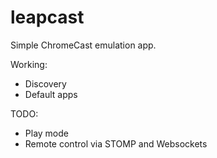 leapcast
========

Simple ChromeCast emulation app.

Working:

 - Discovery
 - Default apps


TODO:

 - Play mode
 - Remote control via STOMP and Websockets
